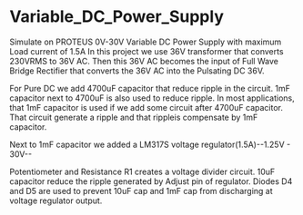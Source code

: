 # Variable_DC_Power_Supply
Simulate on PROTEUS
0V-30V Variable DC Power Supply with maximum Load current of 1.5A
In this project we use 36V transformer that converts 230VRMS to 36V AC.
Then this 36V AC becomes the input of Full Wave Bridge Rectifier that converts the 36V AC into the Pulsating DC 36V.

For Pure DC we add 4700uF capacitor that reduce ripple in the circuit.
1mF capacitor next to 4700uF is also used to reduce ripple. In most applications, that 1mF capacitor is used if we add some circuit after 4700uF capacitor.
That circuit generate a ripple and that rippleis compensate by 1mF capacitor.

Next to 1mF capacitor we added a LM317S voltage regulator(1.5A)--1.25V - 30V--

Potentiometer and Resistance R1 creates a voltage divider circuit.
10uF capacitor reduce the ripple generated by Adjust pin of regulator.
Diodes D4 and D5 are used to prevent 10uF cap and 1mF cap from discharging at voltage regulator output.
